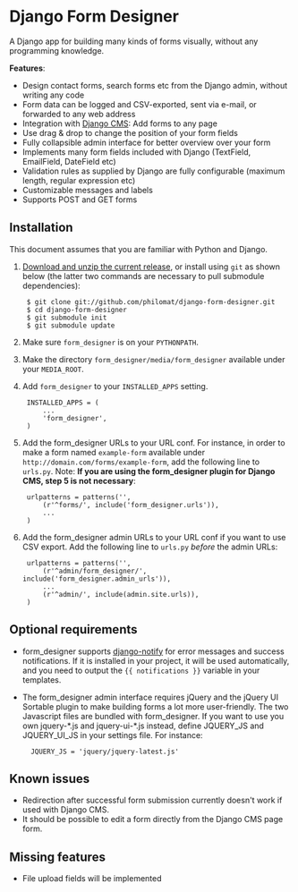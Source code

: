 Django Form Designer
====================

A Django app for building many kinds of forms visually, without any programming knowledge.

__Features__:

* Design contact forms, search forms etc from the Django admin, without writing any code
* Form data can be logged and CSV-exported, sent via e-mail, or forwarded to any web address
* Integration with [Django CMS](http://www.django-cms.org): Add forms to any page
* Use drag & drop to change the position of your form fields
* Fully collapsible admin interface for better overview over your form 
* Implements many form fields included with Django (TextField, EmailField, DateField etc)
* Validation rules as supplied by Django are fully configurable (maximum length, regular expression etc) 
* Customizable messages and labels
* Supports POST and GET forms

Installation
------------

This document assumes that you are familiar with Python and Django.

1. [Download and unzip the current release](http://github.com/philomat/django-form-designer/downloads/), or install using `git` as shown below (the latter two commands are necessary to pull submodule dependencies):

        $ git clone git://github.com/philomat/django-form-designer.git
        $ cd django-form-designer
        $ git submodule init
        $ git submodule update

2. Make sure `form_designer` is on your `PYTHONPATH`.
3. Make the directory `form_designer/media/form_designer` available under your `MEDIA_ROOT`.
4. Add `form_designer` to your `INSTALLED_APPS` setting.

        INSTALLED_APPS = (
            ...
            'form_designer',
        )

5. Add the form_designer URLs to your URL conf. For instance, in order to make a form named `example-form` available under `http://domain.com/forms/example-form`, add the following line to `urls.py`. Note: __If you are using the form_designer plugin for Django CMS, step 5 is not necessary__:

        urlpatterns = patterns('',
            (r'^forms/', include('form_designer.urls')),
            ...
        )

6. Add the form_designer admin URLs to your URL conf if you want to use CSV export. Add the following line to `urls.py` _before_ the admin URLs:

        urlpatterns = patterns('',
            (r'^admin/form_designer/', include('form_designer.admin_urls')),
            ...
            (r'^admin/', include(admin.site.urls)),
        )

Optional requirements
---------------------

* form_designer supports [django-notify](http://code.google.com/p/django-notify/) for error messages and success notifications. If it is installed in your project, it will be used automatically, and you need to output the `{{ notifications }}` variable in your templates.
* The form_designer admin interface requires jQuery and the jQuery UI Sortable plugin to make building forms a lot more user-friendly. The two Javascript files are bundled with form_designer. If you want to use you own jquery-\*.js and jquery-ui-\*.js instead, define JQUERY_JS and JQUERY_UI_JS in your settings file. For instance:

        JQUERY_JS = 'jquery/jquery-latest.js'

Known issues
------------

* Redirection after successful form submission currently doesn't work if used with Django CMS.
* It should be possible to edit a form directly from the Django CMS page form.

Missing features
----------------
  
* File upload fields will be implemented
